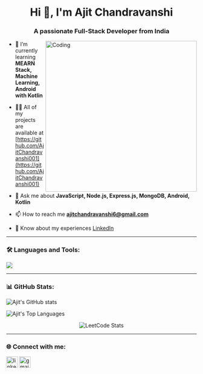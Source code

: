 <h1 align="center">Hi 👋, I'm Ajit Chandravanshi</h1>
<h3 align="center">A passionate Full-Stack Developer from India</h3>

<img align="right" alt="Coding" width="400" src="https://cdn.dribbble.com/users/1162077/screenshots/3848914/programmer.gif" />

- 🌱 I’m currently learning **MEARN Stack, Machine Learning, Android with Kotlin**

- 👨‍💻 All of my projects are available at [https://github.com/AjitChandravanshi001](https://github.com/AjitChandravanshi001)

- 💬 Ask me about **JavaScript, Node.js, Express.js, MongoDB, Android, Kotlin**

- 📫 How to reach me **ajitchandravanshi6@gmail.com**

- 📄 Know about my experiences [LinkedIn](https://www.linkedin.com/in/ajit-chandravanshi/)

---

### 🛠️ Languages and Tools:
<p align="left">
  <img src="https://skillicons.dev/icons?i=js,ts,nodejs,express,mongodb,kotlin,androidstudio,java,html,css,github,vscode" />
</p>

---

### 📊 GitHub Stats:
<p align="left">
  <img src="https://github-readme-stats.vercel.app/api?username=AjitChandravanshi001&show_icons=true&theme=radical" alt="Ajit's GitHub stats"/>
</p>

<p align="left">
  <img src="https://github-readme-stats.vercel.app/api/top-langs/?username=AjitChandravanshi001&layout=compact&theme=radical" alt="Ajit's Top Languages"/>
</p>

<p align="center">
  <img src="https://leetcard.jacoblin.cool/Ajit_Chandravanshi?ext=activity" alt="LeetCode Stats">
</p>

---

### 🌐 Connect with me:
<p align="left">
<a href="https://www.linkedin.com/in/ajitchandravanshi6/" target="blank"><img align="center" src="https://cdn-icons-png.flaticon.com/512/174/174857.png" alt="linkedin" height="30" width="30" /></a>
<a href="mailto:ajitchandravanshi6@gmail.com" target="blank"><img align="center" src="https://cdn-icons-png.flaticon.com/512/732/732200.png" alt="gmail" height="30" width="30" /></a>
</p>
